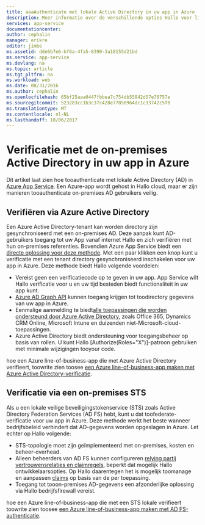 ```yaml
---
title: aaaAuthenticate met lokale Active Directory in uw app in Azure | Microsoft Docs
description: Meer informatie over de verschillende opties Hallo voor line-of-business-apps in Azure App Service-tooauthenticate met lokale Active Directory
services: app-service
documentationcenter: 
author: cephalin
manager: erikre
editor: jimbe
ms.assetid: dde6b7e6-bf6a-4fa5-8390-3a18155d21bd
ms.service: app-service
ms.devlang: na
ms.topic: article
ms.tgt_pltfrm: na
ms.workload: web
ms.date: 08/31/2016
ms.author: cephalin
ms.openlocfilehash: 65bf25aaa0447fbbea7c754db55842d57e70757e
ms.sourcegitcommit: 523283cc1b3c37c428e77850964dc1c33742c5f0
ms.translationtype: MT
ms.contentlocale: nl-NL
ms.lasthandoff: 10/06/2017
---
```

# <a name="authenticate-with-on-premises-active-directory-in-your-azure-app"></a>Verificatie met de on-premises Active Directory in uw app in Azure
Dit artikel laat zien hoe tooauthenticate met lokale Active Directory (AD) in [Azure App Service](../app-service/app-service-value-prop-what-is.md). Een Azure-app wordt gehost in Hallo cloud, maar er zijn manieren tooauthenticate on-premises AD gebruikers veilig. 

## <a name="authenticate-through-azure-active-directory"></a>Verifiëren via Azure Active Directory
Een Azure Active Directory-tenant kan worden directory zijn gesynchroniseerd met een on-premises AD. Deze aanpak kunt AD-gebruikers toegang tot uw App vanaf internet Hallo en zich verifiëren met hun on-premises referenties. Bovendien Azure App Service biedt een [directe oplossing voor deze methode](../app-service-mobile/app-service-mobile-how-to-configure-active-directory-authentication.md). Met een paar klikken een knop kunt u verificatie met een tenant directory gesynchroniseerd inschakelen voor uw app in Azure. Deze methode biedt Hallo volgende voordelen:

* Vereist geen een verificatiecode op te geven in uw app. App Service wilt Hallo verificatie voor u en uw tijd besteden biedt functionaliteit in uw app kunt.
* [Azure AD Graph API](http://msdn.microsoft.com/library/azure/hh974476.aspx) kunnen toegang krijgen tot toodirectory gegevens van uw app in Azure.
* Eenmalige aanmelding te biedt[alle toepassingen die worden ondersteund door Azure Active Directory](/marketplace/active-directory/), zoals Office 365, Dynamics CRM Online, Microsoft Intune en duizenden niet-Microsoft-cloud-toepassingen. 
* Azure Active Directory biedt ondersteuning voor toegangsbeheer op basis van rollen. U kunt Hallo [Authorize(Roles="X")]-patroon gebruiken met minimale wijzigingen tooyour code.

hoe een Azure line-of-business-app die met Azure Active Directory verifieert, toowrite zien toosee [een Azure line-of-business-app maken met Azure Active Directory-verificatie](web-sites-dotnet-lob-application-azure-ad.md).

## <a name="authenticate-through-an-on-premises-sts"></a>Verificatie via een on-premises STS
Als u een lokale veilige beveiligingstokenservice (STS) zoals Active Directory Federation Services (AD FS) hebt, kunt u dat toofederate-verificatie voor uw app in Azure. Deze methode werkt het beste wanneer bedrijfsbeleid verhindert dat AD-gegevens worden opgeslagen in Azure. Let echter op Hallo volgende:

* STS-topologie moet zijn geïmplementeerd met on-premises, kosten en beheer-overhead.
* Alleen beheerders van AD FS kunnen configureren [relying partij vertrouwensrelaties en claimregels](http://technet.microsoft.com/library/dd807108.aspx), beperkt dat mogelijk Hallo ontwikkelaarsopties. Op Hallo daarentegen het is mogelijk toomanage en aanpassen [claims](http://technet.microsoft.com/library/ee913571.aspx) op basis van de per toepassing.
* Toegang tot tooon-premises AD-gegevens een afzonderlijke oplossing via Hallo bedrijfsfirewall vereist.

hoe een Azure line-of-business-app die met een STS lokale verifieert toowrite zien toosee [een Azure line-of-business-app maken met AD FS-authenticatie](web-sites-dotnet-lob-application-adfs.md).

